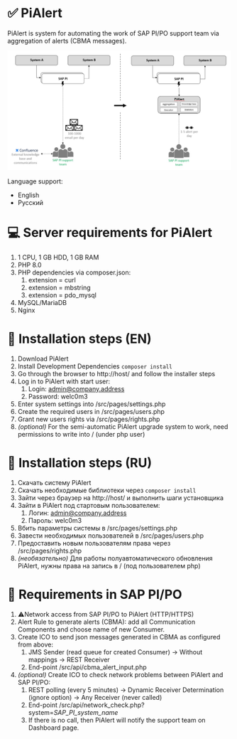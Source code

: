 # ✅ PiAlert

PiAlert is system for automating the work of SAP PI/PO support team via aggregation of alerts (CBMA messages).

![Purpose of the system](https://raw.githubusercontent.com/Evan1989/pialert/main/img/goal.jpg "Purpose of the system")

Language support:
* English
* Русский

# 💻 Server requirements for PiAlert
1. 1 CPU, 1 GB HDD, 1 GB RAM
2. PHP 8.0
3. PHP dependencies via composer.json:
   1. extension  = curl
   2. extension  = mbstring
   3. extension  = pdo_mysql
4. MySQL/MariaDB
5. Nginx

# 👷 Installation steps (EN)
1. Download PiAlert
2. Install Development Dependencies `composer install`
3. Go through the browser to http://host/ and follow the installer steps
4. Log in to PiAlert with start user:
   1. Login: admin@company.address
   2. Password: welc0m3
5. Enter system settings into /src/pages/settings.php
6. Create the required users in /src/pages/users.php
7. Grant new users rights via /src/pages/rights.php
8. _(optional)_ For the semi-automatic PiAlert upgrade system to work, need permissions to write into / (under php user)

# 👷 Installation steps (RU)
1. Скачать систему PiAlert
2. Скачать необходимые библиотеки через `composer install`
3. Зайти через браузер на http://host/ и выполнить шаги установщика
4. Зайти в PiAlert под стартовым пользователем:
   1. Логин: admin@company.address
   2. Пароль: welc0m3
5. Вбить параметры системы в /src/pages/settings.php
6. Завести необходимых пользователей в /src/pages/users.php
7. Предоставить новым пользователям права через /src/pages/rights.php
8. _(необязательно)_ Для работы полуавтоматического обновления PiAlert, нужны права на запись в / (под пользователем php)

# 🚧 Requirements in SAP PI/PO
1. ⚠️Network access from SAP PI/PO to PiAlert (HTTP/HTTPS)
2. Alert Rule to generate alerts (CBMA): add all Communication Components and choose name of new Consumer.
3. Create ICO to send json messages generated in CBMA as configured from above:
   1. JMS Sender (read queue for created Consumer) → Without mappings → REST Receiver
   2. End-point /src/api/cbma_alert_input.php
4. _(optional)_ Create ICO to check network problems between PiAlert and SAP PI/PO:
   1. REST polling (every 5 minutes) → Dynamic Receiver Determination (ignore option) → Any Receiver (never called)
   2. End-point /src/api/network_check.php?system=_SAP_PI_system_name_
   4. If there is no call, then PiAlert will notify the support team on Dashboard page.